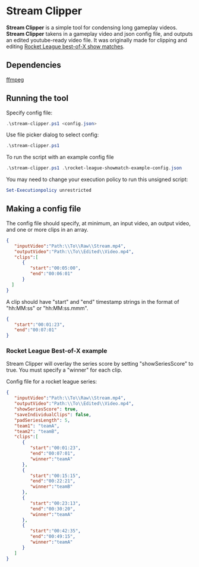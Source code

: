 # Stream Clipper
**Stream Clipper** is a simple tool for condensing long gameplay videos. **Stream Clipper** takens in a gameplay video and json config file, and outputs an edited youtube-ready video file.  It was originally made for clipping and editing [Rocket League best-of-X show matches](#Rocket-League-Best-of-X-example).

## Dependencies
[ffmpeg](https://www.ffmpeg.org/download.html)

## Running the tool
Specify config file:
```powershell
.\stream-clipper.ps1 <config.json>
```

Use file picker dialog to select config:
```powershell
.\stream-clipper.ps1
```

To run the script with an example config file
```powershell
.\stream-clipper.ps1 .\rocket-league-showmatch-example-config.json
```

You may need to change your execution policy to run this unsigned script:
```powershell
Set-Executionpolicy unrestricted
```

## Making a config file
The config file should specify, at minimum, an input video, an output video, and one or more clips in an array.
```json
{  
   "inputVideo":"Path:\\To\\Raw\\Stream.mp4",
   "outputVideo":"Path:\\To\\Edited\\Video.mp4",
   "clips":[  
      {  
         "start":"00:05:00",
         "end":"00:06:01"
      }
  ]
}
```

A clip should have "start" and "end" timestamp strings in the format of "hh:MM:ss" or "hh:MM:ss.mmm".
```json
{  
   "start":"00:01:23",
   "end":"00:07:01"
}
```

### Rocket League Best-of-X example
Stream Clipper will overlay the series score by setting "showSeriesScore" to true.  You must specify a "winner" for each clip.

Config file for a rocket league series:
```json
{  
   "inputVideo":"Path:\\To\\Raw\\Stream.mp4",
   "outputVideo":"Path:\\To\\Edited\\Video.mp4",
   "showSeriesScore": true,
   "saveIndividualClips": false,
   "padSeriesLength": 5,
   "team1": "teamA",
   "team2": "teamB",
   "clips":[  
      {  
         "start":"00:01:23",
         "end":"00:07:01",
         "winner":"teamA"
      },
      {  
         "start":"00:15:15",
         "end":"00:22:21",
         "winner":"teamB"
      },
      {  
         "start":"00:23:13",
         "end":"00:30:20",
         "winner":"teamA"
      },
      {  
         "start":"00:42:35",
         "end":"00:49:15",
         "winner":"teamA"
      }
   ]
}
```
